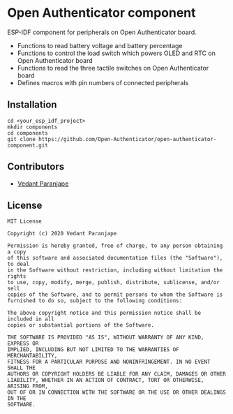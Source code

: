 # Open Authenticator component

ESP-IDF component for peripherals on Open Authenticator board.

* Functions to read battery voltage and battery percentage
* Functions to control the load switch which powers OLED and RTC on Open Authenticator board
* Functions to read the three tactile switches on Open Authenticator board
* Defines macros with pin numbers of connected peripherals

## Installation

```
cd <your_esp_idf_project>
mkdir components
cd components
git clone https://github.com/Open-Authenticator/open-authenticator-component.git
```

## Contributors

* [Vedant Paranjape](https://github.com/VedantParanjape)

## License

```
MIT License

Copyright (c) 2020 Vedant Paranjape

Permission is hereby granted, free of charge, to any person obtaining a copy
of this software and associated documentation files (the "Software"), to deal
in the Software without restriction, including without limitation the rights
to use, copy, modify, merge, publish, distribute, sublicense, and/or sell
copies of the Software, and to permit persons to whom the Software is
furnished to do so, subject to the following conditions:

The above copyright notice and this permission notice shall be included in all
copies or substantial portions of the Software.

THE SOFTWARE IS PROVIDED "AS IS", WITHOUT WARRANTY OF ANY KIND, EXPRESS OR
IMPLIED, INCLUDING BUT NOT LIMITED TO THE WARRANTIES OF MERCHANTABILITY,
FITNESS FOR A PARTICULAR PURPOSE AND NONINFRINGEMENT. IN NO EVENT SHALL THE
AUTHORS OR COPYRIGHT HOLDERS BE LIABLE FOR ANY CLAIM, DAMAGES OR OTHER
LIABILITY, WHETHER IN AN ACTION OF CONTRACT, TORT OR OTHERWISE, ARISING FROM,
OUT OF OR IN CONNECTION WITH THE SOFTWARE OR THE USE OR OTHER DEALINGS IN THE
SOFTWARE.
```
